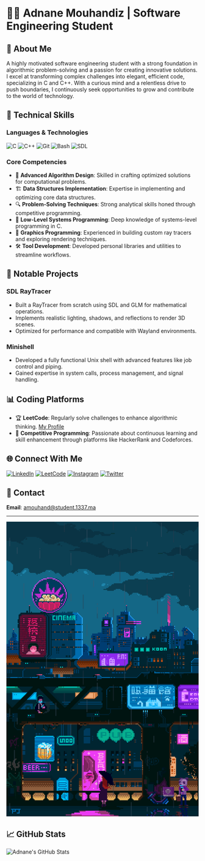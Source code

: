 # 👨‍💻 Adnane Mouhandiz | Software Engineering Student

## 👋 About Me

A highly motivated software engineering student with a strong foundation in algorithmic problem-solving and a passion for creating innovative solutions. I excel at transforming complex challenges into elegant, efficient code, specializing in C and C++. With a curious mind and a relentless drive to push boundaries, I continuously seek opportunities to grow and contribute to the world of technology.

## 🚀 Technical Skills

### Languages & Technologies
![C](https://img.shields.io/badge/C-00599C?style=for-the-badge&logo=c&logoColor=white)
![C++](https://img.shields.io/badge/C++-00599C?style=for-the-badge&logo=cplusplus&logoColor=white)
![Git](https://img.shields.io/badge/Git-F05032?style=for-the-badge&logo=git&logoColor=white)
![Bash](https://img.shields.io/badge/Bash-4EAA25?style=for-the-badge&logo=gnu-bash&logoColor=white)
![SDL](https://img.shields.io/badge/SDL-00599C?style=for-the-badge&logo=SimpleDirectMediaLayer&logoColor=white)

### Core Competencies
- 🧩 **Advanced Algorithm Design**: Skilled in crafting optimized solutions for computational problems.
- 🏗️ **Data Structures Implementation**: Expertise in implementing and optimizing core data structures.
- 🔍 **Problem-Solving Techniques**: Strong analytical skills honed through competitive programming.
- 📐 **Low-Level Systems Programming**: Deep knowledge of systems-level programming in C.
- 🎨 **Graphics Programming**: Experienced in building custom ray tracers and exploring rendering techniques.
- 🛠️ **Tool Development**: Developed personal libraries and utilities to streamline workflows.

## 🌟 Notable Projects

### SDL RayTracer
- Built a RayTracer from scratch using SDL and GLM for mathematical operations.
- Implements realistic lighting, shadows, and reflections to render 3D scenes.
- Optimized for performance and compatible with Wayland environments.

### Minishell
- Developed a fully functional Unix shell with advanced features like job control and piping.
- Gained expertise in system calls, process management, and signal handling.

## 📊 Coding Platforms

- 🏆 **LeetCode**: Regularly solve challenges to enhance algorithmic thinking. [My Profile](https://leetcode.com/u/RedLotusIV/)
- 🧠 **Competitive Programming**: Passionate about continuous learning and skill enhancement through platforms like HackerRank and Codeforces.

## 🌐 Connect With Me

[![LinkedIn](https://img.shields.io/badge/LinkedIn-0A66C2?style=for-the-badge&logo=linkedin&logoColor=white)](https://www.linkedin.com/in/adnan-mouhandiz-769033279/)
[![LeetCode](https://img.shields.io/badge/LeetCode-FFA116?style=for-the-badge&logo=leetcode&logoColor=white)](https://leetcode.com/u/RedLotusIV/)
[![Instagram](https://img.shields.io/badge/Instagram-E4405F?style=for-the-badge&logo=instagram&logoColor=white)](https://www.instagram.com/redlotusiv_/)
[![Twitter](https://img.shields.io/badge/Twitter-1DA1F2?style=for-the-badge&logo=twitter&logoColor=white)](https://twitter.com/RedLotusIIV)

## 📧 Contact

**Email**: amouhand@student.1337.ma

---

![Coding GIF](CyberPgif.gif)

## 📈 GitHub Stats

![Adnane's GitHub Stats](https://github-readme-stats.vercel.app/api?username=RedLotusIV&show_icons=true&theme=radical)
